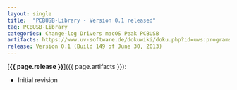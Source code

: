 ```yaml
---
layout: single
title:  "PCBUSB-Library - Version 0.1 released"
tag: PCBUSB-Library
categories: Change-log Drivers macOS Peak PCBUSB
artifacts: https://www.uv-software.de/dokuwiki/doku.php?id=uvs:programs:pcbusb_library
release: Version 0.1 (Build 149 of June 30, 2013)
---
```

[**{{ page.release }}**]({{ page.artifacts }}):

- Initial revision
